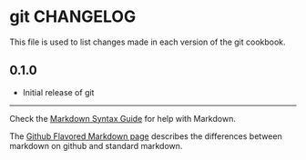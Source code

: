 # git CHANGELOG

This file is used to list changes made in each version of the git cookbook.

## 0.1.0
- Initial release of git

- - -
Check the [Markdown Syntax Guide](http://daringfireball.net/projects/markdown/syntax) for help with Markdown.

The [Github Flavored Markdown page](http://github.github.com/github-flavored-markdown/) describes the differences between markdown on github and standard markdown.
